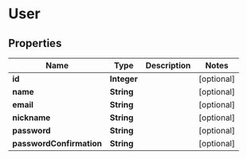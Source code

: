 
# User

## Properties
Name | Type | Description | Notes
------------ | ------------- | ------------- | -------------
**id** | **Integer** |  |  [optional]
**name** | **String** |  |  [optional]
**email** | **String** |  |  [optional]
**nickname** | **String** |  |  [optional]
**password** | **String** |  |  [optional]
**passwordConfirmation** | **String** |  |  [optional]



